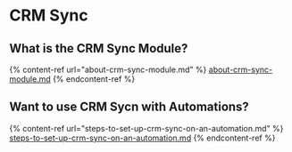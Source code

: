 # CRM Sync

## What is the CRM Sync Module?

{% content-ref url="about-crm-sync-module.md" %}
[about-crm-sync-module.md](about-crm-sync-module.md)
{% endcontent-ref %}

## Want to use CRM Sycn with Automations?

{% content-ref url="steps-to-set-up-crm-sync-on-an-automation.md" %}
[steps-to-set-up-crm-sync-on-an-automation.md](steps-to-set-up-crm-sync-on-an-automation.md)
{% endcontent-ref %}
